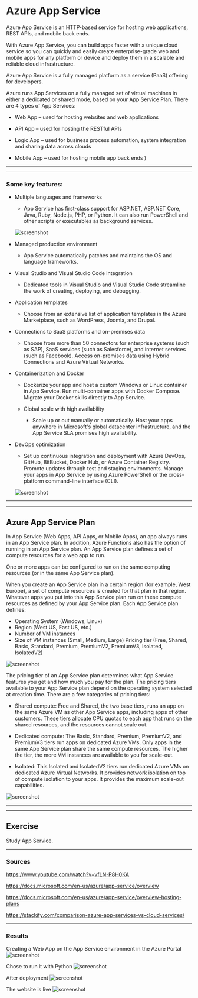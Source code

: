 # Azure App Service 

Azure App Service is an HTTP-based service for hosting web applications, REST APIs, and mobile back ends.

With Azure App Service, you can build apps faster with a unique cloud service so you can quickly and easily create enterprise-grade web and mobile apps for any platform or device and deploy them in a scalable and reliable cloud infrastructure.

Azure App Service is a fully managed platform as a service (PaaS) offering for developers.

Azure runs App Services on a fully managed set of virtual machines in either a dedicated or shared mode, based on your App Service Plan. There are 4 types of App Services:

- Web App – used for hosting websites and web applications 

- API App – used for hosting the RESTful APIs

 - Logic App – used for business process automation, system integration and sharing data across clouds

 - Mobile App – used for hosting mobile app back ends )

--- 
---



### Some key features:

- Multiple languages and frameworks 
  - App Service has first-class support for ASP.NET, ASP.NET Core, Java, Ruby, Node.js, PHP, or Python. It can also run PowerShell and other scripts or executables as background services.

  ![screenshot](../00_includes/azureweek2/aazz13.png)

- Managed production environment 
  - App Service automatically patches and maintains the OS and language frameworks.

- Visual Studio and Visual Studio Code integration
  - Dedicated tools in Visual Studio and Visual Studio Code streamline the work of creating, deploying, and debugging.

 - Application templates
   - Choose from an extensive list of application templates in the Azure Marketplace, such as WordPress, Joomla, and Drupal.

- Connections to SaaS platforms and on-premises data
  - Choose from more than 50 connectors for enterprise systems (such as SAP), SaaS services (such as Salesforce), and internet services (such as Facebook). Access on-premises data using Hybrid Connections and Azure Virtual Networks.

- Containerization and Docker
  - Dockerize your app and host a custom Windows or Linux container in App Service. Run multi-container apps with Docker Compose. Migrate your Docker skills directly to App Service.

  - Global scale with high availability
    - Scale up or out manually or automatically. Host your apps anywhere in Microsoft's global datacenter infrastructure, and the App Service SLA promises high availability.


 - DevOps optimization
   - Set up continuous integration and deployment with Azure DevOps, GitHub, BitBucket, Docker Hub, or Azure Container Registry. Promote updates through test and staging environments. Manage your apps in App Service by using Azure PowerShell or the cross-platform command-line interface (CLI).

   ![screenshot](../00_includes/azureweek2/aazz131.png)

---
---

## Azure App Service Plan

  In App Service (Web Apps, API Apps, or Mobile Apps), an app always runs in an App Service plan. In addition, Azure Functions also has the option of running in an App Service plan. An App Service plan defines a set of compute resources for a web app to run. 

One or more apps can be configured to run on the same computing resources (or in the same App Service plan).

When you create an App Service plan in a certain region (for example, West Europe), a set of compute resources is created for that plan in that region. Whatever apps you put into this App Service plan run on these compute resources as defined by your App Service plan. Each App Service plan defines:

 - Operating System (Windows, Linux)
 - Region (West US, East US, etc.)
 - Number of VM instances
 - Size of VM instances (Small, Medium, Large)
Pricing tier (Free, Shared, Basic, Standard, Premium, PremiumV2, PremiumV3, Isolated, IsolatedV2)

![screenshot](../00_includes/azureweek2/aazz1311.png)

The pricing tier of an App Service plan determines what App Service features you get and how much you pay for the plan. The pricing tiers available to your App Service plan depend on the operating system selected at creation time. There are a few categories of pricing tiers:

- Shared compute: Free and Shared, the two base tiers, runs an app on the same Azure VM as other App Service apps, including apps of other customers. These tiers allocate CPU quotas to each app that runs on the shared resources, and the resources cannot scale out.

 - Dedicated compute: The Basic, Standard, Premium, PremiumV2, and PremiumV3 tiers run apps on dedicated Azure VMs. Only apps in the same App Service plan share the same compute resources. The higher the tier, the more VM instances are available to you for scale-out.

 - Isolated: This Isolated and IsolatedV2 tiers run dedicated Azure VMs on dedicated Azure Virtual Networks. It provides network isolation on top of compute isolation to your apps. It provides the maximum scale-out capabilities.

![screenshot](../00_includes/azureweek2/aazz13111.png)

---
---

## Exercise

Study App Service.

---

### Sources

https://www.youtube.com/watch?v=vfLN-P8H0KA

https://docs.microsoft.com/en-us/azure/app-service/overview

https://docs.microsoft.com/en-us/azure/app-service/overview-hosting-plans

https://stackify.com/comparison-azure-app-services-vs-cloud-services/

---



### Results

Creating a Web App on the App Service environment in the Azure Portal
![screenshot](../00_includes/azureweek2/AZ131.png)

Chose to run it with Python
![screenshot](../00_includes/azureweek2/AZ1311.png)

After deployment 
![screenshot](../00_includes/azureweek2/AZ13111.png)

The website is live
![screenshot](../00_includes/azureweek2/AZ131111.png)
